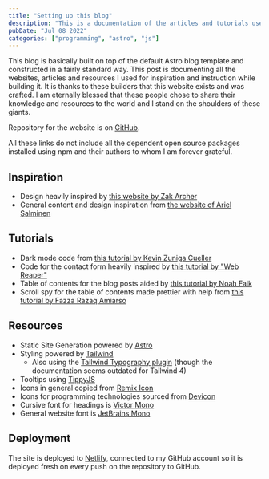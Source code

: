 ```yaml
---
title: "Setting up this blog"
description: "This is a documentation of the articles and tutorials used when building this blog"
pubDate: "Jul 08 2022"
categories: ["programming", "astro", "js"]
---
```


This blog is basically built on top of the default Astro blog template and constructed
in a fairly standard way. This post is documenting all the websites, articles and
resources I used for inspiration and instruction while building it. It is thanks to
these builders that this website exists and was crafted. I am eternally blessed that
these people chose to share their knowledge and resources to the world and I stand on
the shoulders of these giants.

Repository for the website is on [GitHub](https://github.com/aniforprez/website).

All these links do not include all the dependent open source packages installed using
npm and their authors to whom I am forever grateful.

## Inspiration

- Design heavily inspired by [this website by Zak Archer](https://zakarcher.com/)
- General content and design inspiration from [the website of Ariel Salminen](https://arielsalminen.com/)

## Tutorials

- Dark mode code from [this tutorial by Kevin Zuniga Cueller](https://www.kevinzc.com/blog/dark-mode-in-astro/)
- Code for the contact form heavily inspired by [this tutorial by "Web Reaper"](https://cosmicthemes.com/blog/astro-effective-contact-form/)
- Table of contents for the blog posts aided by [this tutorial by Noah Falk](https://noahflk.com/blog/astro-table-of-contents)
- Scroll spy for the table of contents made prettier with help from [this tutorial by Fazza Razaq Amiarso](https://dev.to/fazzaamiarso/add-toc-with-scroll-spy-in-astro-3d25)

## Resources

- Static Site Generation powered by [Astro](https://astro.build/)
- Styling powered by [Tailwind](https://tailwindcss.com/)
  - Also using the [Tailwind Typography plugin](https://github.com/tailwindlabs/tailwindcss-typography) (though the documentation seems outdated for Tailwind 4)
- Tooltips using [TippyJS](https://atomiks.github.io/tippyjs/)
- Icons in general copied from [Remix Icon](https://remixicon.com/)
- Icons for programming technologies sourced from [Devicon](https://devicon.dev/)
- Cursive font for headings is [Victor Mono](https://fonts.google.com/specimen/Victor+Mono)
- General website font is [JetBrains Mono](https://www.jetbrains.com/lp/mono/)

## Deployment

The site is deployed to [Netlify](https://www.netlify.com/), connected to my GitHub account so it is deployed fresh on every push on the repository to GitHub.
